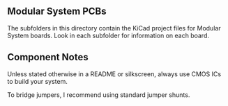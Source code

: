 ## Modular System PCBs
The subfolders in this directory contain the KiCad project files for Modular System boards. Look in each subfolder for information on each board.

## Component Notes
Unless stated otherwise in a README or silkscreen, always use CMOS ICs to build your system.

To bridge jumpers, I recommend using standard jumper shunts.
